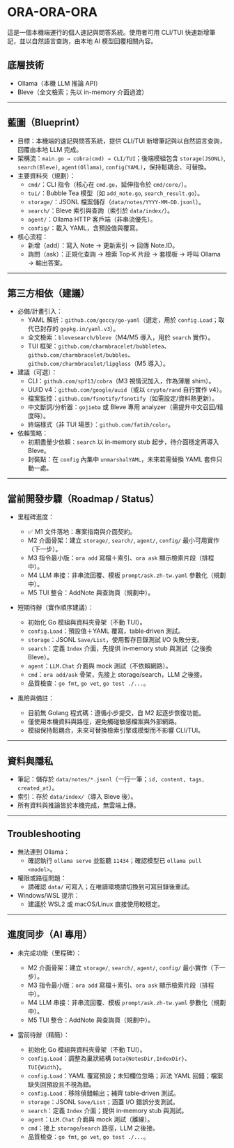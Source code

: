 # ORA-ORA-ORA

這是一個本機端運行的個人速記與問答系統。使用者可用 CLI/TUI 快速新增筆記，並以自然語言查詢，由本地 AI 模型回覆相關內容。

## 底層技術

- Ollama（本機 LLM 推論 API）
- Bleve（全文檢索；先以 in-memory 介面過渡）

---

## 藍圖（Blueprint）

- 目標：本機端的速記與問答系統，提供 CLI/TUI 新增筆記與以自然語言查詢，回覆由本地 LLM 完成。
- 架構流：`main.go → cobra(cmd) → CLI/TUI`；後端模組包含 `storage(JSONL)`, `search(Bleve)`, `agent(Ollama)`, `config(YAML)`，保持鬆耦合、可替換。
- 主要資料夾（規劃）：
  - `cmd/`：CLI 指令（核心在 `cmd.go`，延伸指令於 `cmd/core/`）。
  - `tui/`：Bubble Tea 模型（如 `add_note.go`, `search_result.go`）。
  - `storage/`：JSONL 檔案儲存（`data/notes/YYYY-MM-DD.jsonl`）。
  - `search/`：Bleve 索引與查詢（索引於 `data/index/`）。
  - `agent/`：Ollama HTTP 客戶端（非串流優先）。
  - `config/`：載入 YAML，含預設值與覆寫。
- 核心流程：
  - 新增（add）：寫入 Note → 更新索引 → 回傳 Note.ID。
  - 詢問（ask）：正規化查詢 → 檢索 Top‑K 片段 → 套模板 → 呼叫 Ollama → 輸出答案。

---

## 第三方相依（建議）

- 必備/計畫引入：
  - YAML 解析：`github.com/goccy/go-yaml`（選定，用於 `config.Load`；取代已封存的 `gopkg.in/yaml.v3`）。
  - 全文檢索：`blevesearch/bleve`（M4/M5 導入，用於 `search` 實作）。
  - TUI 框架：`github.com/charmbracelet/bubbletea`、`github.com/charmbracelet/bubbles`、`github.com/charmbracelet/lipgloss`（M5 導入）。
- 建議（可選）：
  - CLI：`github.com/spf13/cobra`（M3 視情況加入，作為薄層 shim）。
  - UUID v4：`github.com/google/uuid`（或以 `crypto/rand` 自行實作 v4）。
  - 檔案監控：`github.com/fsnotify/fsnotify`（如需設定/資料熱更新）。
  - 中文斷詞/分析器：`gojieba` 或 Bleve 專用 analyzer（需提升中文召回/精度時）。
  - 終端樣式（非 TUI 場景）：`github.com/fatih/color`。
- 依賴策略：
  - 初期盡量少依賴：`search` 以 in‑memory stub 起步，待介面穩定再導入 Bleve。
  - 封裝點：在 `config` 內集中 `unmarshalYAML`，未來若需替換 YAML 套件只動一處。

---

## 當前開發步驟（Roadmap / Status）

- 里程碑進度：
  - ✅ M1 文件落地：專案指南與介面契約。
  - M2 介面骨架：建立 `storage/`, `search/`, `agent/`, `config/` 最小可用實作（下一步）。
  - M3 指令最小版：`ora add` 寫檔＋索引、`ora ask` 顯示檢索片段（排程中）。
  - M4 LLM 串接：非串流回覆、模板 `prompt/ask.zh-tw.yaml` 參數化（規劃中）。
  - M5 TUI 整合：AddNote 與查詢頁（規劃中）。

- 短期待辦（實作順序建議）：
  - 初始化 Go 模組與資料夾骨架（不動 TUI）。
  - `config.Load`：預設值＋YAML 覆寫，table‑driven 測試。
  - `storage`：JSONL `Save/List`，使用暫存目錄測試 I/O 失敗分支。
  - `search`：定義 `Index` 介面，先提供 in‑memory stub 與測試（之後換 Bleve）。
  - `agent`：`LLM.Chat` 介面與 mock 測試（不依賴網路）。
  - `cmd`：`ora add/ask` 骨架，先接上 storage/search，LLM 之後接。
  - 品質檢查：`go fmt`, `go vet`, `go test ./...`。

- 風險與備註：
  - 目前無 Golang 程式碼：遵循小步提交，自 M2 起逐步恢復功能。
  - 僅使用本機資料與路徑，避免觸碰敏感檔案與外部網路。
  - 模組保持鬆耦合，未來可替換檢索引擎或模型而不影響 CLI/TUI。

---

## 資料與隱私

- 筆記：儲存於 `data/notes/*.jsonl`（一行一筆；`id, content, tags, created_at`）。
- 索引：存於 `data/index/`（導入 Bleve 後）。
- 所有資料與推論皆於本機完成，無雲端上傳。

---

## Troubleshooting

- 無法連到 Ollama：
  - 確認執行 `ollama serve` 並監聽 `11434`；確認模型已 `ollama pull <model>`。
- 權限或路徑問題：
  - 請確認 `data/` 可寫入；在唯讀環境請切換到可寫目錄後重試。
- Windows/WSL 提示：
  - 建議於 WSL2 或 macOS/Linux 直接使用較穩定。

---

## 進度同步（AI 專用）

- 未完成功能（里程碑）：
  - M2 介面骨架：建立 `storage/`, `search/`, `agent/`, `config/` 最小實作（下一步）。
  - M3 指令最小版：`ora add` 寫檔＋索引、`ora ask` 顯示檢索片段（排程中）。
  - M4 LLM 串接：非串流回覆、模板 `prompt/ask.zh-tw.yaml` 參數化（規劃中）。
  - M5 TUI 整合：AddNote 與查詢頁（規劃中）。

- 當前待辦（精簡）：
  - 初始化 Go 模組與資料夾骨架（不動 TUI）。
  - `config.Load`：調整為巢狀結構 `Data{NotesDir,IndexDir}`、`TUI{Width}`。
  - `config.Load`：YAML 覆寫預設；未知欄位忽略；非法 YAML 回錯；檔案缺失回預設且不視為錯。
  - `config.Load`：移除偵錯輸出；補齊 table‑driven 測試。
  - `storage`：JSONL `Save/List`；涵蓋 I/O 錯誤分支測試。
  - `search`：定義 `Index` 介面；提供 in‑memory stub 與測試。
  - `agent`：`LLM.Chat` 介面與 mock 測試（離線）。
  - `cmd`：接上 `storage`/`search` 路徑，LLM 之後接。
  - 品質檢查：`go fmt`, `go vet`, `go test ./...`。
